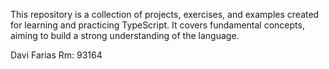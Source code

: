 This repository is a collection of projects, exercises, and examples created for learning and practicing TypeScript. It covers fundamental concepts, aiming to build a strong understanding of the language.

Davi Farias
Rm: 93164

